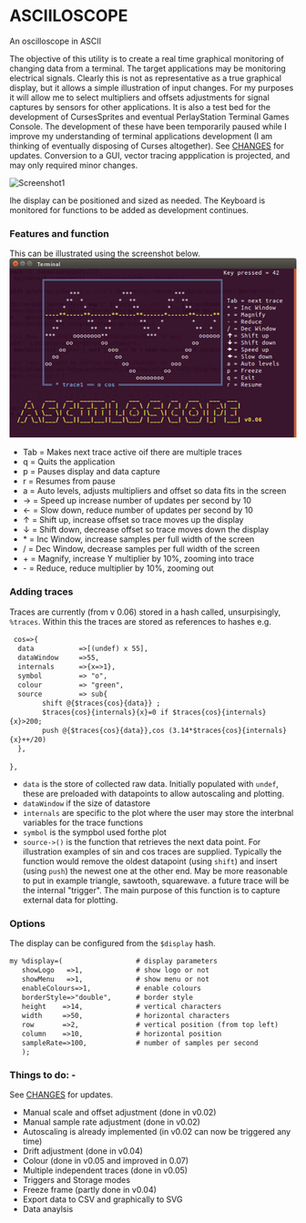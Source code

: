 # ASCIILOSCOPE
An oscilloscope in ASCII

The objective of this utility is to create a real time graphical monitoring of changing data from a terminal. The target applications may be monitoring electrical signals.  Clearly this is not as representative as a true graphical display, but it allows a simple illustration of input changes.  For my purposes it will allow me to select multipliers and offsets adjustments for signal captures by sensors for other applications.  It is also a test bed for the development of CursesSprites and eventual PerlayStation Terminal Games Console.  The development of these have been temporarily paused while I improve my understanding of terminal applications development (I am thinking of eventually disposing of Curses altogether).  See [CHANGES](https://github.com/saiftynet/ASCIILOSCOPE/blob/master/CHANGES.md) for updates. Conversion to a GUI, vector tracing appplication is projected, and may only required minor changes.

![Screenshot1](https://github.com/saiftynet/ASCIILOSCOPE/blob/master/images/asciiloscope.gif)

Ihe display can be positioned and sized as needed. The Keyboard is monitored for functions to be added as development continues.

### Features and function
This can be illustrated using the screenshot below.
![Screenshot2](https://github.com/saiftynet/ASCIILOSCOPE/blob/master/images/Version%200.06.jpg)

* Tab = Makes next trace active oif there are multiple traces
* q   = Quits the application
* p   = Pauses display and data capture
* r   = Resumes from pause
* a   = Auto levels, adjusts multipliers and offset so data fits in the screen
* &#8594;   = Speed up increase number of updates per second by 10
* &#8592;   = Slow down, reduce number of updates per second by 10
* &#8593;   = Shift up, increase offset so trace moves up the display
* &#8595;   = Shift down, decrease offset so trace moves down the display
* \*    = Inc Window, increase samples per full width of the screen
* \/    = Dec Window, decrease samples per full width of the screen
* \+    = Magnify, increase Y multiplier by 10%, zooming into trace
* \-    = Reduce, reduce multiplier by 10%, zooming out



### Adding traces
Traces are currently (from v 0.06) stored in a hash called, unsurpisingly, `%traces`.  Within this the traces are stored as references to hashes e.g.

```
 cos=>{
  data           =>[(undef) x 55],
  dataWindow     =>55,
  internals      =>{x=>1},
  symbol         => "o",
  colour         => "green",
  source         => sub{
		shift @{$traces{cos}{data}} ;
		$traces{cos}{internals}{x}=0 if $traces{cos}{internals}{x}>200;
		push @{$traces{cos}{data}},cos (3.14*$traces{cos}{internals}{x}++/20)
  },
	
},
```
* `data` is the store of collected raw data. Initially populated with `undef`, these are preloaded with datapoints to allow autoscaling and plotting.
* `dataWindow` if the size of datastore
* `internals` are specific to the plot where the user may store the interbnal variables for the trace functions
* `symbol` is the sympbol used forthe plot
* `source->()` is the function that retrieves the next data point. For illustration examples of sin and cos traces are supplied. Typically the function would remove the oldest datapoint (using `shift`) and insert (using `push`) the newest one at the other end.
May be more reasonable to put in example triangle, sawtooth, squarewave. a future trace will be the internal "trigger". The main purpose of this function is to capture external data for plotting.

### Options
The display can be configured from the `$display` hash.
```
my %display=(                  # display parameters
   showLogo   =>1,             # show logo or not
   showMenu   =>1,             # show menu or not
   enableColours=>1,           # enable colours
   borderStyle=>"double",      # border style
   height    =>14,             # vertical characters
   width     =>50,             # horizontal characters
   row       =>2,              # vertical position (from top left)
   column    =>10,             # horizontal position
   sampleRate=>100,            # number of samples per second
   );
```

### Things to do: -
See [CHANGES](https://github.com/saiftynet/ASCIILOSCOPE/blob/master/CHANGES.md) for updates.

* Manual scale and offset adjustment (done in v0.02)
* Manual sample rate adjustment      (done in v0.02)
* Autoscaling is already implemented (in v0.02 can now be triggered any time)
* Drift adjustment                   (done in v0.04)
* Colour                             (done in v0.05 and improved in 0.07)
* Multiple independent traces        (done in v0.05)
* Triggers and Storage modes         
* Freeze frame                       (partly done in v0.04) 
* Export data to CSV and graphically to SVG
* Data anaylsis


